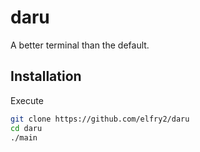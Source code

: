 # daru
A better terminal than the default.

## Installation
Execute
```bash
git clone https://github.com/elfry2/daru
cd daru
./main

